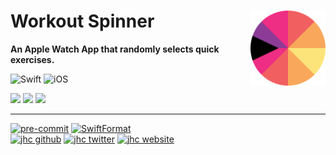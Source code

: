 # Workout Spinner <img src="icon/icon.png" align="right" alt="icon" width="120" />

**An Apple Watch App that randomly selects quick exercises.**

![Swift](https://img.shields.io/badge/Swift-App-FA7343.svg?style=flat&logo=swift)
![iOS](https://img.shields.io/badge/watchOS-App-999999.svg?style=flat&logo=apple&logoColor=white)

<img src="demos/spinner-demo_main.gif" width="35%">

<img src="demos/spinner-demo_finished.gif" width="35%">

<img src="demos/spinner-demo_settings.gif" width="35%">

---

[![pre-commit](https://img.shields.io/badge/pre--commit-enabled-brightgreen?logo=pre-commit&logoColor=white)](https://github.com/pre-commit/pre-commit)
[![SwiftFormat](https://img.shields.io/badge/SwfitFormat-enabled-A166E6)](https://github.com/nicklockwood/SwiftFormat) <br>
[![jhc github](https://img.shields.io/badge/GitHub-jhrcook-181717.svg?style=flat&logo=github)](https://github.com/jhrcook)
[![jhc twitter](https://img.shields.io/badge/Twitter-@JoshDoesA-00aced.svg?style=flat&logo=twitter)](https://twitter.com/JoshDoesa)
[![jhc website](https://img.shields.io/badge/Website-Joshua_Cook-5087B2.svg?style=flat&logo=telegram)](https://joshuacook.netlify.com)
